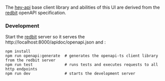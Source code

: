 The [hey-api](https://github.com/hey-api/openapi-ts) base client library and abilities of this UI are derived
from the [redbit](http://github.com/pragmaxim-com/redbit) openAPI specification.

### Development

Start the [redbit](http://github.com/pragmaxim-com/redbit) server so it serves the http://localhost:8000/apidoc/openapi.json and :

```
npm install
npm run openapi:generate  # generates the openapi-ts client library from the redbit server
npm run test              # runs tests and executes requests to all http endpoints
npm run dev               # starts the development server
```
